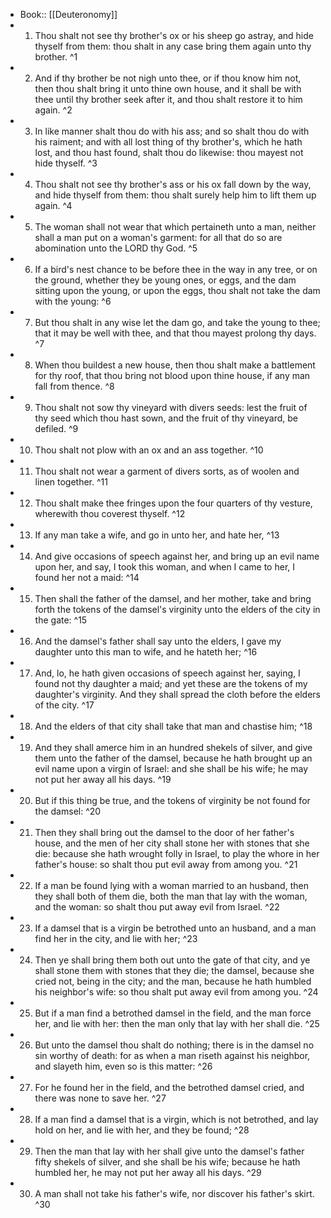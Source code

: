 - Book:: [[Deuteronomy]]
- 1. Thou shalt not see thy brother's ox or his sheep go astray, and hide thyself from them: thou shalt in any case bring them again unto thy brother. ^1
- 2. And if thy brother be not nigh unto thee, or if thou know him not, then thou shalt bring it unto thine own house, and it shall be with thee until thy brother seek after it, and thou shalt restore it to him again. ^2
- 3. In like manner shalt thou do with his ass; and so shalt thou do with his raiment; and with all lost thing of thy brother's, which he hath lost, and thou hast found, shalt thou do likewise: thou mayest not hide thyself. ^3
- 4. Thou shalt not see thy brother's ass or his ox fall down by the way, and hide thyself from them: thou shalt surely help him to lift them up again. ^4
- 5. The woman shall not wear that which pertaineth unto a man, neither shall a man put on a woman's garment: for all that do so are abomination unto the LORD thy God. ^5
- 6. If a bird's nest chance to be before thee in the way in any tree, or on the ground, whether they be young ones, or eggs, and the dam sitting upon the young, or upon the eggs, thou shalt not take the dam with the young: ^6
- 7. But thou shalt in any wise let the dam go, and take the young to thee; that it may be well with thee, and that thou mayest prolong thy days. ^7
- 8. When thou buildest a new house, then thou shalt make a battlement for thy roof, that thou bring not blood upon thine house, if any man fall from thence. ^8
- 9. Thou shalt not sow thy vineyard with divers seeds: lest the fruit of thy seed which thou hast sown, and the fruit of thy vineyard, be defiled. ^9
- 10. Thou shalt not plow with an ox and an ass together. ^10
- 11. Thou shalt not wear a garment of divers sorts, as of woolen and linen together. ^11
- 12. Thou shalt make thee fringes upon the four quarters of thy vesture, wherewith thou coverest thyself. ^12
- 13. If any man take a wife, and go in unto her, and hate her, ^13
- 14. And give occasions of speech against her, and bring up an evil name upon her, and say, I took this woman, and when I came to her, I found her not a maid: ^14
- 15. Then shall the father of the damsel, and her mother, take and bring forth the tokens of the damsel's virginity unto the elders of the city in the gate: ^15
- 16. And the damsel's father shall say unto the elders, I gave my daughter unto this man to wife, and he hateth her; ^16
- 17. And, lo, he hath given occasions of speech against her, saying, I found not thy daughter a maid; and yet these are the tokens of my daughter's virginity. And they shall spread the cloth before the elders of the city. ^17
- 18. And the elders of that city shall take that man and chastise him; ^18
- 19. And they shall amerce him in an hundred shekels of silver, and give them unto the father of the damsel, because he hath brought up an evil name upon a virgin of Israel: and she shall be his wife; he may not put her away all his days. ^19
- 20. But if this thing be true, and the tokens of virginity be not found for the damsel: ^20
- 21. Then they shall bring out the damsel to the door of her father's house, and the men of her city shall stone her with stones that she die: because she hath wrought folly in Israel, to play the whore in her father's house: so shalt thou put evil away from among you. ^21
- 22. If a man be found lying with a woman married to an husband, then they shall both of them die, both the man that lay with the woman, and the woman: so shalt thou put away evil from Israel. ^22
- 23. If a damsel that is a virgin be betrothed unto an husband, and a man find her in the city, and lie with her; ^23
- 24. Then ye shall bring them both out unto the gate of that city, and ye shall stone them with stones that they die; the damsel, because she cried not, being in the city; and the man, because he hath humbled his neighbor's wife: so thou shalt put away evil from among you. ^24
- 25. But if a man find a betrothed damsel in the field, and the man force her, and lie with her: then the man only that lay with her shall die. ^25
- 26. But unto the damsel thou shalt do nothing; there is in the damsel no sin worthy of death: for as when a man riseth against his neighbor, and slayeth him, even so is this matter: ^26
- 27. For he found her in the field, and the betrothed damsel cried, and there was none to save her. ^27
- 28. If a man find a damsel that is a virgin, which is not betrothed, and lay hold on her, and lie with her, and they be found; ^28
- 29. Then the man that lay with her shall give unto the damsel's father fifty shekels of silver, and she shall be his wife; because he hath humbled her, he may not put her away all his days. ^29
- 30. A man shall not take his father's wife, nor discover his father's skirt. ^30
